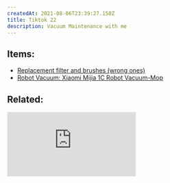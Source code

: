 ```yaml
---
createdAt: 2021-08-06T23:39:27.150Z
title: Tiktok 22
description: Vacuum Maintenance with me
---
```

## Items:

* [Replacement filter and brushes (wrong ones)](https://shp.ee/chwnc4t)
* [Robot Vacuum: Xiaomi Mijia 1C Robot Vacuum-Mop](https://shp.ee/x36emgt)[](https://c.lazada.com.ph/t/c.0rSvYZ?url=https%3A%2F%2Fwww.lazada.com.ph%2Fproducts%2Fxiaomi-1c-robot-vacuum-mop-smart-path-planning-2500pa-app-control-sweep-and-mop-robotic-vacuum-cleaner-modelstytj01zhm-i994858027-s3299112672.html&sub_aff_id=site)

## Related:

<iframe src="https://www.youtube.com/embed/AvZj6_KTcCs" title="YouTube video player" frameborder="0" allow="accelerometer; autoplay; clipboard-write; encrypted-media; gyroscope; picture-in-picture" allowfullscreen></iframe>